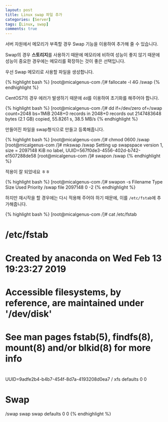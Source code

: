 ```yaml
---
layout: post
title: Linux swap 파일 추가
categories: [Server]
tags: [Linux, swap]
comments: true
---
```


서버 자원에서 메모리가 부족할 경우 Swap 기능을 이용하여 추가해 줄 수 있습니다. 

Swap의 경우 **스토리지**를 사용하기 때문에 메모리에 비하여 성능이 좋지 않기 때문에 성능이 중요한 경우에는 메모리를 확장하는 것이 좋은 선택입니다.

우선 Swap 메모리로 사용할 파일을 생성합니다.

{% highlight bash %}
[root@micalgenus-com /]# fallocate -l 4G /swap
{% endhighlight %}

CentOS7의 경우 에러가 발생하기 때문에 `dd`를 이용하여 초기화를 해주어야 합니다.

{% highlight bash %}
[root@micalgenus-com /]# dd if=/dev/zero of=/swap count=2048 bs=1MiB
2048+0 records in
2048+0 records out
2147483648 bytes (2.1 GB) copied, 55.8261 s, 38.5 MB/s
{% endhighlight %}

만들어진 파일을 swap형식으로 만들고 등록해줍니다.

{% highlight bash %}
[root@micalgenus-com /]# chmod 0600 /swap
[root@micalgenus-com /]# mkswap /swap
Setting up swapspace version 1, size = 2097148 KiB
no label, UUID=567f0de3-4556-402d-b742-e1507288de58
[root@micalgenus-com /]# swapon /swap
{% endhighlight %}

적용이 잘 되었네요 ㅎㅎ

{% highlight bash %}
[root@micalgenus-com /]# swapon -s
Filename                                Type            Size    Used    Priority
/swap                                   file    2097148 0       -2
{% endhighlight %}

하지만 재시작을 할 경우에는 다시 적용해 주어야 하기 때문에, 이를 `/etc/fstab`에 추가해줍니다.

{% highlight bash %}
[root@micalgenus-com /]# cat /etc/fstab 
#
# /etc/fstab
# Created by anaconda on Wed Feb 13 19:23:27 2019
#
# Accessible filesystems, by reference, are maintained under '/dev/disk'
# See man pages fstab(5), findfs(8), mount(8) and/or blkid(8) for more info
#
UUID=9adfe2b4-b4b7-454f-8d7a-4193208d0ea7 /               xfs     defaults        0 0
# Swap
/swap                                     swap            swap    defaults        0 0
{% endhighlight %}